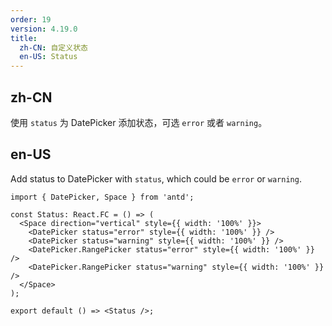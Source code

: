 ```yaml
---
order: 19
version: 4.19.0
title:
  zh-CN: 自定义状态
  en-US: Status
---
```


## zh-CN

使用 `status` 为 DatePicker 添加状态，可选 `error` 或者 `warning`。

## en-US

Add status to DatePicker with `status`, which could be `error` or `warning`.

```tsx
import { DatePicker, Space } from 'antd';

const Status: React.FC = () => (
  <Space direction="vertical" style={{ width: '100%' }}>
    <DatePicker status="error" style={{ width: '100%' }} />
    <DatePicker status="warning" style={{ width: '100%' }} />
    <DatePicker.RangePicker status="error" style={{ width: '100%' }} />
    <DatePicker.RangePicker status="warning" style={{ width: '100%' }} />
  </Space>
);

export default () => <Status />;
```
